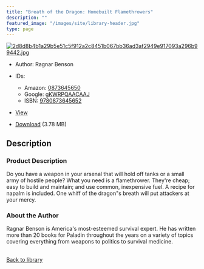 ```yaml
---
title: "Breath of the Dragon: Homebuilt Flamethrowers"
description: ""
featured_image: "/images/site/library-header.jpg"
type: page
---
```


<a href="https://drive.google.com/uc?export=view&id=1-4cmLty8CgEr57NXkePyKiF2POoW0I_M" target="_blank">![2d8d8b4b1a29b5e51c5f912a2c8451b067bb36ad3af2949e917093a296b99442.jpg](https://drive.google.com/uc?export=view&id=1Uu7muxk8kyuDIjR1OYy7ZYjOw1jBnYwr)</a>
* Author: Ragnar Benson
* IDs:
  * Amazon: <a href="https://www.amazon.com/dp/0873645650" target="_blank">0873645650</a>
  * Google: <a href="https://books.google.com/books?id=gKWRPQAACAAJ" target="_blank">gKWRPQAACAAJ</a>
  * ISBN: <a href="https://www.worldcat.org/isbn/9780873645652" target="_blank">9780873645652</a>
* <a href="https://drive.google.com/uc?export=view&id=1-4cmLty8CgEr57NXkePyKiF2POoW0I_M" target="_blank">View</a>

* [Download](https://drive.google.com/uc?export=download&id=1-4cmLty8CgEr57NXkePyKiF2POoW0I_M) (3.78 MB)

## Description<div>
<h3>Product Description</h3>
<p>Do you have a weapon in your arsenal that will hold off tanks or a small army of hostile people? What you need is a flamethrower. They're cheap; easy to build and maintain; and use common, inexpensive fuel. A recipe for napalm is included. One whiff of the dragon"s breath will put attackers at your mercy.</p>
<h3>About the Author</h3>
<p>Ragnar Benson is America's most-esteemed survival expert. He has written more than 20 books for Paladin throughout the years on a variety of topics covering everything from weapons to politics to survival medicine.</p></div>

<br />[Back to library](/library/)
